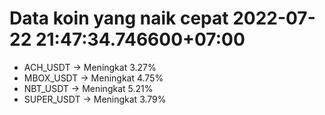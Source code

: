 # Data koin yang naik cepat 2022-07-22 21:47:34.746600+07:00

* ACH_USDT -> Meningkat 3.27%
* MBOX_USDT -> Meningkat 4.75%
* NBT_USDT -> Meningkat 5.21%
* SUPER_USDT -> Meningkat 3.79%
